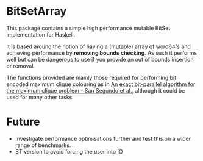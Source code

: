 BitSetArray
===========

This package contains a simple high performance mutable BitSet implementation for Haskell.

It is based around the notion of having a (mutable) array of word64's and
achieving performance by **removing bounds checking**. As such it performs well
but can be dangerous to use if you provide an out of bounds insertion or removal.

The functions provided are mainly those required for performing bit encoded
maximum clique colouring as in
[An exact bit-parallel algorithm for the maximum clique problem - San Segundo et al.](http://www.sciencedirect.com/science/article/pii/S0305054810001504
"Link to Paper"), although it could be used for many other tasks.

Future
======

+ Investigate performance optimisations further and test this on a wider range of benchmarks.
+ ST version to avoid forcing the user into IO

